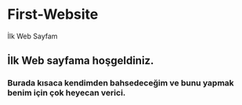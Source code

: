 # First-Website
İlk Web Sayfam
## İlk Web sayfama hoşgeldiniz.
### Burada kısaca kendimden bahsedeceğim ve bunu yapmak benim için çok heyecan verici.

